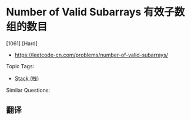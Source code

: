 # Number of Valid Subarrays 有效子数组的数目

[1061] [Hard]

- https://leetcode-cn.com/problems/number-of-valid-subarrays/

Topic Tags:

- [Stack (栈)](https://leetcode-cn.com/tag/stack/)

Similar Questions:

## 翻译

